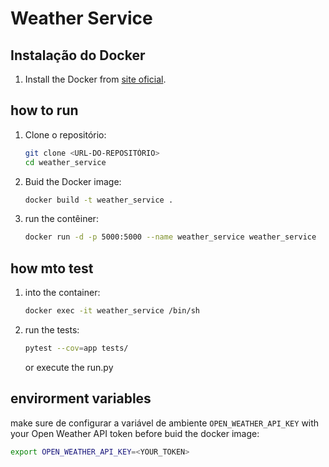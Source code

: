 # Weather Service

## Instalação do Docker

1. Install the Docker from [site oficial](https://docs.docker.com/get-docker/).

## how to run

1. Clone o repositório:
    ```sh
    git clone <URL-DO-REPOSITÓRIO>
    cd weather_service
    ```

2. Buid the Docker image:
    ```sh
    docker build -t weather_service .
    ```

3. run the contêiner:
    ```sh
    docker run -d -p 5000:5000 --name weather_service weather_service
    ```

## how mto test

1. into the container:
    ```sh
    docker exec -it weather_service /bin/sh
    ```

2. run the tests:
    ```sh
    pytest --cov=app tests/ 
    ```
    or
    execute the
    run.py

## envirorment variables

make sure de configurar a variável de ambiente `OPEN_WEATHER_API_KEY` with your Open Weather API token before buid the docker image:
```sh
export OPEN_WEATHER_API_KEY=<YOUR_TOKEN>

